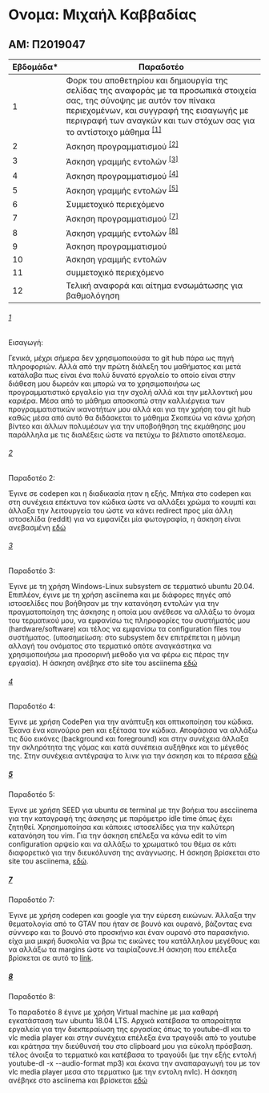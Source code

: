 # Ονομα: Μιχαήλ Καββαδίας

## ΑΜ: Π2019047



| Εβδομάδα* | Παραδοτέο |
| --- | --- |
| 1 | Φορκ του αποθετηρίου και δημιουργία της σελίδας της αναφοράς με τα προσωπικά στοιχεία σας, της σύνοψης με αυτόν τον πίνακα περιεχομένων, και συγγραφή της εισαγωγής με περιγραφή των αναγκών και των στόχων σας για το αντίστοιχο μάθημα <sup><a href="#1">[1]</a></sup> |
| 2 | Άσκηση προγραμματισμού <sup><a href="#2">[2]</a></sup> |
| 3 | Άσκηση γραμμής εντολών <sup><a href="#3">[3]</a></sup> |
| 4 | Άσκηση προγραμματισμού <sup><a href="#4">[4]</a></sup> |
| 5 | Άσκηση γραμμής εντολών <sup><a href="#5">[5]</a></sup> |
| 6 | Συμμετοχικό περιεχόμενο |
| 7 | Άσκηση προγραμματισμού <sup><a href="#7">[7]</a></sup>|
| 8 | Άσκηση γραμμής εντολών <sup><a href="#8">[8]</a></sup>|
| 9 | Άσκηση προγραμματισμού |
| 10 | Άσκηση γραμμής εντολών |
| 11 | συμμετοχικό περιεχόμενο |
| 12 | Τελική αναφορά και αίτημα ενσωμάτωσης για βαθμολόγηση |


###### [1](#1)

Εισαγωγή:

Γενικά, μέχρι σήμερα δεν χρησιμοποιούσα το git hub πάρα ως πηγή πληροφοριών.
Αλλά από την πρώτη διάλεξη του μαθήματος και μετά κατάλαβα πως είναι ένα πολύ δυνατό εργαλείο το οποίο είναι στην διάθεση μου δωρεάν και
μπορώ να το χρησιμοποιήσω ως προγραμματιστικό εργαλείο για την σχολή αλλά και την μελλοντική μου καριέρα. Μέσα από το μάθημα αποσκοπώ στην
καλλιέργεια των προγραμματιστικών  ικανοτήτων μου αλλά και για την χρήση του git hub καθώς μέσα από αυτό θα διδάσκεται το μάθημα Σκοπεύω 
να κάνω χρήση βίντεο και άλλων πολυμέσων για την υποβοήθηση της εκμάθησης μου παράλληλα με τις διαλέξεις ώστε να πετύχω το βέλτιστο αποτέλεσμα.

###### [2](#2)

Παραδοτέο 2:

Έγινε σε codepen και η διαδικασία ηταν η εξής. Μπήκα στο codepen και στη συνέχεια επέκτυνα τον κώδικα ώστε να αλλάξει χρώμα το κουμπί και άλλαξα την λειτουργεία του ώστε να 
κάνει redirect προς μία άλλη ιστοσελίδα (reddit) για να εμφανίζει μία φωτογραφία, η άσκηση είναι ανεβασμένη [εδώ](https://github.com/Michail-Kavvadias/site/blob/master/_remix/button.md)

###### [3](#3)

Παραδοτέο 3:

Έγινε με τη χρήση Windows-Linux subsystem σε τερματικό ubuntu 20.04. Επιπλέον, έγινε με τη χρήση asciinema και με διάφορες πηγές από ιστοσελίδες που βοήθησαν με την κατανόηση εντολών για την πραγματοποίηση της άσκησης η οποία μου ανέθεσε να αλλάξω το όνομα του τερματικού μου, να εμφανίσω τις πληροφορίες του συστήματός μου (hardware/software) και τέλος να εμφανίσω τα configuration files του συστήματος. (υποσημείωση: στο subsystem δεν επιτρέπεται η μόνιμη αλλαγή του ονόματος στο τερματικό οπότε αναγκάστηκα να χρησιμοποιήσω μια προσορινή μεθοδο για να φέρω εις πέρας την εργασία). Η άσκηση ανέβηκε στο site του asciinema [εδώ](https://asciinema.org/a/NbwcM49H7fhvYogdAD1H1PT19)

###### [4](#4)

Παραδοτέο 4:

Έγινε με χρήση CodePen για την ανάπτυξη και οπτικοποίηση του κώδικα. Έκανα ένα καινούριο pen και εξέτασα τον κώδικα. Αποφάσισα να αλλάξω τις δύο εικόνες (background και
foreground) και στην συνέχεια άλλαξα την σκληρότητα της γόμας και κατά συνέπεια αυξήθηκε και το μέγεθός της. Στην συνέχεια αντέγραψα το λινκ για την άσκηση και το πέρασα [εδώ](https://github.com/Michail-Kavvadias/site/blob/master/_remix/mouse-eraser.md)

##### [5](#5)

Παραδοτέο 5:

Έγινε με χρήση SEED για ubuntu σε terminal με την βοήεια του ascciinema για την καταγραφή της άσκησης με παράμετρο idle time όπως έχει ζητηθεί. Χρησημοποίησα και κάποιες ιστοσελίδες για την καλύτερη κατανόηση του vim. Για την άσκηση επέλεξα να κάνω edit το vim configuration αρψείο και να αλλάξω το χρωματικό του θέμα σε κάτι διαφορετικό για την διευκόλυνση της ανάγνωσης. Η άσκηση βρίσκεται στο site του asciinema, [εδώ](https://asciinema.org/a/haVBl0OkxrS4ln3W4aKzccE4h).

##### [7](#7)

Παραδοτέο 7:

Έγινε με χρήση codepen και google για την εύρεση εικώνων. Άλλαξα την θεματολογία από το GTAV που ήταν σε βουνό και ουρανό, βάζοντας ενα σύννεφο και το βουνό στο προσκήνιο και 
έναν ουρανό στο παρασκήνιο. είχα μια μικρή δυσκολία να βρω τις εικώνες του κατάλληλου μεγέθους και να αλλάξω τα margins ώστε να ταιρίαζουνε.Η άσκηση που επέλεξα βρίσκεται σε αυτό το [link](https://github.com/Michail-Kavvadias/site/blob/master/_remix/image-3d.md).

##### [8](#8)

Παραδοτέο 8:

Το παραδοτέο 8 έγινε με χρήση Virtual machine με μια καθαρή εγκατάσταση των ubuntu 18.04 LTS. Αρχικά κατέβασα τα απαραίτητα εργαλεία για την διεκπεραίωση της εργασίας όπως το youtube-dl και το vlc media player και στην συνέχεια επέλεξα ένα τραγούδι από το youtube και κράτησα την διεύθυνσή του στο clipboard μου για εύκολη πρόσβαση. τέλος άνοιξα το τερματικό και κατέβασα το τραγούδι (με την εξής εντολή youtube-dl -x --audio-format mp3) και έκανα την αναπαραγωγή του με τον vlc media player μεσα στο τερματικο (με την εντολη nvlc). Η άσκηση ανέβηκε στο asciinema και βρίσκεται [εδώ](https://asciinema.org/a/N10XJjxu7IMuA8x6VheTw93Ts)
